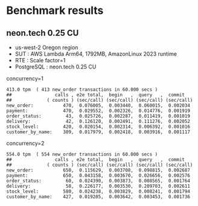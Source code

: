 # Benchmark results

## neon.tech 0.25 CU

- us-west-2 Oregon region
- SUT : AWS Lambda Arm64, 1792MB, AmazonLinux 2023 runtime
- RTE : Scale factor=1
- PostgreSQL : neon.tech 0.25 CU

concurrency=1

```
413.0 tpm  ( 413 new_order transactions in 60.000 secs )
##                calls , e2e total,  begin   ,  query   ,  commit
##             ( counts ) (sec/call) (sec/call) (sec/call) (sec/call)
new_order:           470,  0.076005,  0.003440,  0.060015,  0.002034
payment:             470,  0.029552,  0.002326,  0.014776,  0.001919
order_status:         43,  0.025726,  0.002287,  0.011419,  0.001019
delivery:             42,  0.126120,  0.002491,  0.111276,  0.002052
stock_level:         420,  0.020154,  0.002314,  0.006392,  0.001016
customer_by_name:    309,  0.017979,  0.002418,  0.003916,  0.001117
```

concurrency=2

```
554.0 tpm  ( 554 new_order transactions in 60.000 secs )
##                calls , e2e total,  begin   ,  query   ,  commit
##             ( counts ) (sec/call) (sec/call) (sec/call) (sec/call)
new_order:           650,  0.115629,  0.003708,  0.098815,  0.002687
payment:             650,  0.043158,  0.003670,  0.026656,  0.002576
order_status:         60,  0.024390,  0.003873,  0.008565,  0.001764
delivery:             58,  0.226177,  0.003530,  0.209703,  0.002611
stock_level:         580,  0.024238,  0.003829,  0.008241,  0.001794
customer_by_name:    427,  0.019205,  0.003642,  0.003453,  0.001736
```
